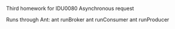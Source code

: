 Third homework for IDU0080
Asynchronous request

Runs through Ant:
	ant runBroker
	ant runConsumer
	ant runProducer